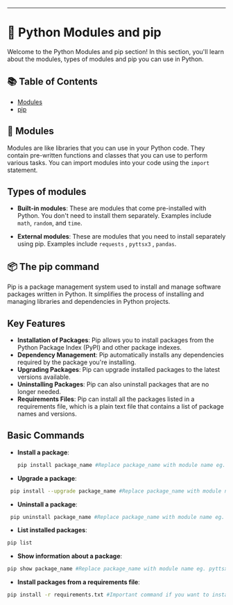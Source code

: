 <div align="center">
  <img src="">
</div>

---
# 🐍 Python Modules and pip

Welcome to the Python Modules and pip section! In this section, you'll learn about the modules, types of modules and pip you can use in Python. 

## 📚 Table of Contents

- [Modules](#-modules)
- [pip](#-the-pip-command)

## 🫙 Modules

Modules are like libraries that you can use in your Python code. They contain pre-written functions and classes that you can use to perform various tasks. You can import modules into your code using the `import` statement.

## Types of modules 

- **Built-in modules**: These are modules that come pre-installed with Python. You don't need to install them separately. Examples include `math`, `random`, and `time`.

- **External modules**: These are modules that you need to install separately using pip. Examples include `requests` , `pyttsx3` , ` pandas `. 

## 📦 The pip command

Pip is a package management system used to install and manage software packages written in Python. It simplifies the process of installing and managing libraries and dependencies in Python projects.

## Key Features

- **Installation of Packages**: Pip allows you to install packages from the Python Package Index (PyPI) and other package indexes.
- **Dependency Management**: Pip automatically installs any dependencies required by the package you're installing.
- **Upgrading Packages**: Pip can upgrade installed packages to the latest versions available.
- **Uninstalling Packages**: Pip can also uninstall packages that are no longer needed.
- **Requirements Files**: Pip can install all the packages listed in a requirements file, which is a plain text file that contains a list of package names and versions.

## Basic Commands

- **Install a package**:
  ```bash
  pip install package_name #Replace package_name with module name eg. pyttsx3 (pip install pyttsx3) 
  ```
 
- **Upgrade a package**:
```bash 
 pip install --upgrade package_name #Replace package_name with module name eg. pyttsx3 (pip install --upgrade pyttsx3)
```
- **Uninstall a package**:
```bash 
 pip uninstall package_name #Replace package_name with module name eg. pyttsx3 (pip uninstall pyttsx3)
 ```

- **List installed packages**:
```bash
pip list
```

- **Show information about a package**:
```bash 
pip show package_name #Replace package_name with module name eg. pyttsx3 (pip show pyttsx3)
```

- **Install packages from a requirements file**: 
```bash 
pip install -r requirements.txt #Important command if you want to install all the packages listed in a requirements file at once
```
